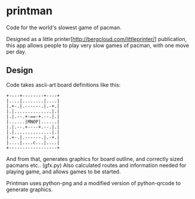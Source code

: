 printman
========

Code for the world's slowest game of pacman.

Designed as a little printer[http://bergcloud.com/littleprinter/] publication, 
this app allows people to play very slow games of pacman, with one move per day.

Design
------
Code takes ascii-art board definitions like this:
```
+----+--------+----+
|....|........|....|
|.+-.|.------.|.-+.|
|.|..............|.|
|.|.--.+-==-+.--.|.|
|......|MNOP|......|
|.|.--.+----+.--.|.|
|.|..............|.|
|.+-.|.------.|.-+.|
|....|....c...|....|
+------------------+
```
And from that, generates graphics for board outline, and correctly sized pacmans etc.. (gfx.py)
Also calculated routes and information needed for playing game, and allows games to be started.

Printman uses python-png and a modified version of python-qrcode to generate graphics.
